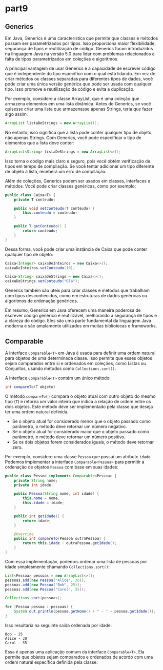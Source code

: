 # part9

## Generics

Em Java, Generics é uma característica que permite que classes e métodos possam ser parametrizados por tipos. Isso proporciona maior flexibilidade, segurança de tipos e reutilização de código. Generics foram introduzidos na linguagem Java na versão 5.0 para lidar com problemas relacionados à falta de tipos parametrizados em coleções e algoritmos.

A principal vantagem de usar Generics é a capacidade de escrever código que é independente do tipo específico com o qual está lidando. Em vez de criar métodos ou classes separadas para diferentes tipos de dados, você pode criar uma única versão genérica que pode ser usada com qualquer tipo. Isso promove a reutilização de código e evita a duplicação.

Por exemplo, considere a classe ArrayList, que é uma coleção que armazena elementos em uma lista dinâmica. Antes de Generics, se você quisesse criar uma lista que armazenasse apenas Strings, teria que fazer algo assim:

```java
ArrayList listaDeStrings = new ArrayList();
```

No entanto, isso significa que a lista pode conter qualquer tipo de objeto, não apenas Strings. Com Generics, você pode especificar o tipo de elementos que a lista deve conter:

```java
ArrayList<String> listaDeStrings = new ArrayList<>();
```

Isso torna o código mais claro e seguro, pois você obtém verificação de tipos em tempo de compilação. Se você tentar adicionar um tipo diferente de objeto à lista, receberá um erro de compilação.

Além de coleções, Generics podem ser usados em classes, interfaces e métodos. Você pode criar classes genéricas, como por exemplo:

```java
public class Caixa<T> {
    private T conteudo;

    public void setConteudo(T conteudo) {
        this.conteudo = conteudo;
    }

    public T getConteudo() {
        return conteudo;
    }
}
```

Dessa forma, você pode criar uma instância de Caixa que pode conter qualquer tipo de objeto:

```java
Caixa<Integer> caixaDeInteiros = new Caixa<>();
caixaDeInteiros.setConteudo(10);

Caixa<String> caixaDeStrings = new Caixa<>();
caixaDeStrings.setConteudo("Olá");
```

Generics também são úteis para criar classes e métodos que trabalham com tipos desconhecidos, como em estruturas de dados genéricas ou algoritmos de ordenação genéricos.

Em resumo, Generics em Java oferecem uma maneira poderosa de escrever código genérico e reutilizável, melhorando a segurança de tipos e a clareza do código. Eles são uma parte fundamental da linguagem Java moderna e são amplamente utilizados em muitas bibliotecas e frameworks.

## Comparable<T>

A interface `Comparable<T>` em Java é usada para definir uma ordem natural para objetos de uma determinada classe. Isso permite que esses objetos sejam comparados entre si e ordenados em coleções, como Listas ou Conjuntos, usando métodos como `Collections.sort()`.

A interface `Comparable<T>` contém um único método:

```java
int compareTo(T objeto)
```

O método `compareTo()` compara o objeto atual com outro objeto do mesmo tipo (`T`) e retorna um valor inteiro que indica a relação de ordem entre os dois objetos. Este método deve ser implementado pela classe que deseja ter uma ordem natural definida.

- Se o objeto atual for considerado menor que o objeto passado como parâmetro, o método deve retornar um número negativo.
- Se o objeto atual for considerado maior que o objeto passado como parâmetro, o método deve retornar um número positivo.
- Se os dois objetos forem considerados iguais, o método deve retornar zero.

Por exemplo, considere uma classe `Pessoa` que possui um atributo `idade`. Podemos implementar a interface `Comparable<Pessoa>` para permitir a ordenação de objetos `Pessoa` com base em suas idades:

```java
public class Pessoa implements Comparable<Pessoa> {
    private String nome;
    private int idade;

    public Pessoa(String nome, int idade) {
        this.nome = nome;
        this.idade = idade;
    }

    public int getIdade() {
        return idade;
    }

    @Override
    public int compareTo(Pessoa outraPessoa) {
        return this.idade - outraPessoa.getIdade();
    }
}
```

Com essa implementação, podemos ordenar uma lista de pessoas por idade simplesmente chamando `Collections.sort()`:

```java
List<Pessoa> pessoas = new ArrayList<>();
pessoas.add(new Pessoa("Alice", 30));
pessoas.add(new Pessoa("Bob", 25));
pessoas.add(new Pessoa("Carol", 35));

Collections.sort(pessoas);

for (Pessoa pessoa : pessoas) {
    System.out.println(pessoa.getNome() + " - " + pessoa.getIdade());
}
```

Isso resultaria na seguinte saída ordenada por idade:

```
Bob - 25
Alice - 30
Carol - 35
```

Essa é apenas uma aplicação comum da interface `Comparable<T>`. Ela permite que objetos sejam comparados e ordenados de acordo com uma ordem natural específica definida pela classe.
